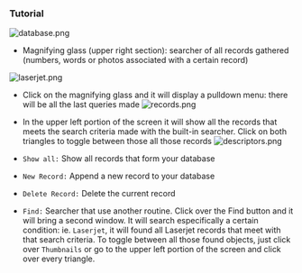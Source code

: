 ### Tutorial ###
	
![database.png](https://bitbucket.org/repo/yLrxrz/images/2475746167-database.png)


* Magnifying glass (upper right section): searcher of all records gathered (numbers, words or photos associated with a certain record) 

![laserjet.png](https://bitbucket.org/repo/yLrxrz/images/3024816912-laserjet.png)
    
* Click on the magnifying glass and it will display a pulldown menu: there will be all the last queries made
![records.png](https://bitbucket.org/repo/yLrxrz/images/697017932-records.png)


* In the upper left portion of the screen it will show all the records that meets the search criteria made with the built-in searcher. Click on both triangles to toggle between those all those records
![descriptors.png](https://bitbucket.org/repo/yLrxrz/images/4027929707-descriptors.png)

* `Show all:` Show all records that form your database
* `New Record:` Append a new record to your database
* `Delete Record:` Delete the current record
* `Find:` Searcher that use another routine. Click over the Find button and it will bring a second window. It will search especifically a certain condition: ie. `Laserjet`, it will found all Laserjet records that meet with that search criteria.  To toggle between all those found objects, just click over `Thumbnails` or go to the upper left portion of the screen and click over every triangle.
